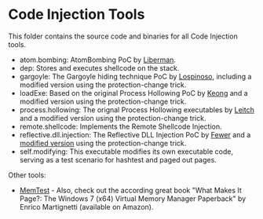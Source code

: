 # Code Injection Tools

This folder contains the source code and binaries for all Code Injection tools.

* atom.bombing: AtomBombing PoC by [Liberman](https://github.com/BreakingMalwareResearch/atom-bombing/tree/629ff1d79bd032cf4c3fc173751a979cb4821d7f).
* dep: Stores and executes shellcode on the stack.
* gargoyle: The Gargoyle hiding technique PoC by [Lospinoso](https://github.com/JLospinoso/gargoyle/tree/38416e4cbce28cd0f1884801393da2d2ccd6726e), including a modified version using the protection-change trick.
* loadExe: Based on the original Process Hollowing PoC by [Keong](https://web.archive.org/web/20070808231220/http://www.security.org.sg/code/loadexe.html) and a modified version using the protection-change trick.
* process.hollowing: The orignal Process Hollowing executables by [Leitch](https://github.com/m0n0ph1/Process-Hollowing/tree/fd6e6e8dcacd0ec81e3b75e86418c9de1352e897) and a modified version using the protection-change trick.
* remote.shellcode: Implements the Remote Shellcode Injection.
* reflective.dll.injection: The Reflective DLL Injection PoC by [Fewer](https://github.com/stephenfewer/ReflectiveDLLInjection/tree/178ba2a6a9feee0a9d9757dcaa65168ced588c12) and a [modified version](https://github.com/f-block/ReflectiveDLLInjection) using the protection-change trick.
* self.modifying: This executable modifies its own executable code, serving as a test scenario for hashtest and paged out pages.

Other tools:

* [MemTest](http://www.opening-windows.com/wmip/testcode/download/license.html) - Also, check out the according great book "What Makes It Page?: The Windows 7 (x64) Virtual Memory Manager Paperback" by Enrico Martignetti (available on Amazon).
